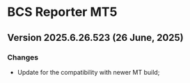 # BCS Reporter MT5
## Version 2025.6.26.523 (26 June, 2025)
### Changes
* Update for the compatibility with newer MT build;
